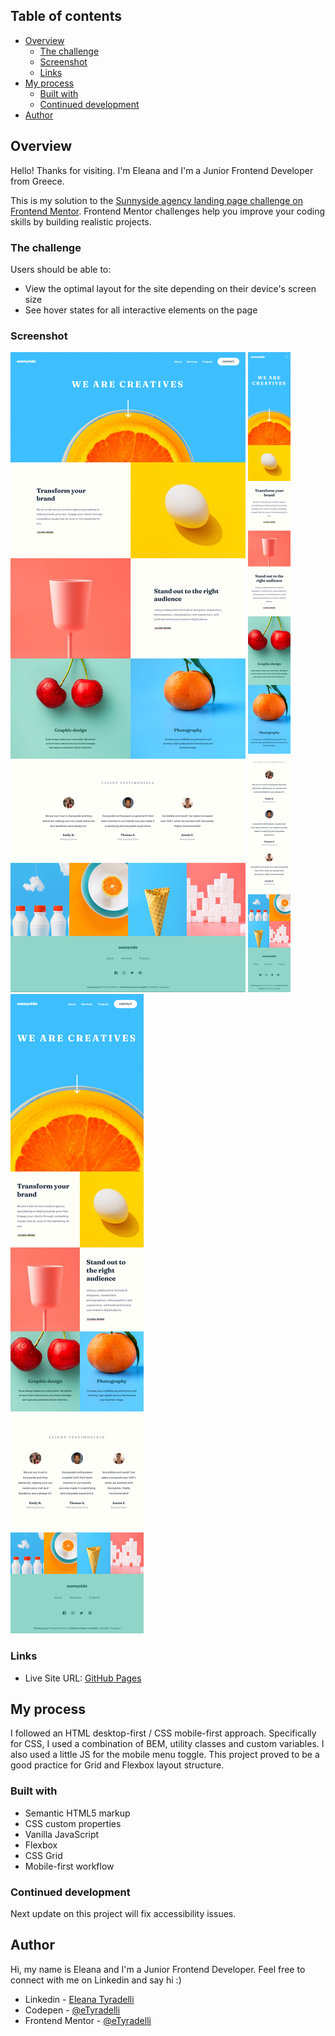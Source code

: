 ## Table of contents

- [Overview](#overview)
  - [The challenge](#the-challenge)
  - [Screenshot](#screenshot)
  - [Links](#links)
- [My process](#my-process)
  - [Built with](#built-with)
  - [Continued development](#continued-development)
- [Author](#author)

## Overview

Hello! Thanks for visiting. I'm Eleana and I'm a Junior Frontend Developer from Greece.

This is my solution to the [Sunnyside agency landing page challenge on Frontend Mentor](https://www.frontendmentor.io/challenges/sunnyside-agency-landing-page-7yVs3B6ef). Frontend Mentor challenges help you improve your coding skills by building realistic projects.


### The challenge

Users should be able to:

- View the optimal layout for the site depending on their device's screen size
- See hover states for all interactive elements on the page


### Screenshot

![](finished-project-screenshots/screenshot-desktop.png)
![](finished-project-screenshots/screenshot-tablet.png)
![](finished-project-screenshots/screenshot-mobile.png)


### Links

- Live Site URL: [GitHub Pages](https://etyradelli.github.io/sunnyside-agency-frontend-mentor-challenge/)


## My process

I followed an HTML desktop-first / CSS mobile-first approach. Specifically for CSS, I used a combination of BEM, utility classes and custom variables. I also used a little JS for the mobile menu toggle. This project proved to be a good practice for Grid and Flexbox layout structure.


### Built with

- Semantic HTML5 markup
- CSS custom properties
- Vanilla JavaScript
- Flexbox
- CSS Grid
- Mobile-first workflow


### Continued development

Next update on this project will fix accessibility issues.


## Author

Hi, my name is Eleana and I'm a Junior Frontend Developer. 
Feel free to connect with me on Linkedin and say hi :)

- Linkedin - [Eleana Tyradelli](https://www.linkedin.com/in/eleanatyradelli/)
- Codepen - [@eTyradelli](https://codepen.io/eTyradelli)
- Frontend Mentor - [@eTyradelli](https://www.frontendmentor.io/profile/eTyradelli)
